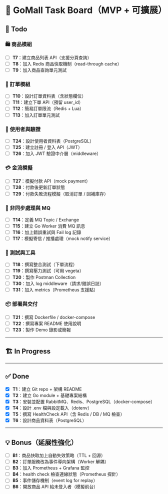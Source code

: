 # 🛒 GoMall Task Board（MVP + 可擴展）

## 🔨 Todo

### 🛍 商品模組

- [ ] **T7**：建立商品列表 API（支援分頁查詢）
- [ ] **T8**：加入 Redis 商品快取機制（read-through cache）
- [ ] **T9**：加入商品查詢單元測試

### 🧾 訂單模組

- [ ] **T10**：設計訂單資料表（含狀態欄位）
- [ ] **T11**：建立下單 API（預留 user_id）
- [ ] **T12**：簡易訂單限流（Redis + Lua）
- [ ] **T13**：加入訂單單元測試

### 👤 使用者與驗證

- [ ] **T24**：設計使用者資料表（PostgreSQL）
- [ ] **T25**：建立註冊 / 登入 API（JWT）
- [ ] **T26**：加入 JWT 驗證中介層（middleware）

### 💳 金流模擬

- [ ] **T27**：模擬付款 API（mock payment）
- [ ] **T28**：付款後更新訂單狀態
- [ ] **T29**：付款失敗流程模擬（取消訂單 / 回補庫存）

### 📩 非同步處理與 MQ

- [ ] **T14**：定義 MQ Topic / Exchange
- [ ] **T15**：建立 Go Worker 消費 MQ 訊息
- [ ] **T16**：加上錯誤重試與 Fail log 記錄
- [ ] **T17**：模擬寄信 / 推播處理（mock notify service）

### 🧪 測試與工具

- [ ] **T18**：撰寫整合測試（下單流程）
- [ ] **T19**：撰寫壓力測試（可用 vegeta）
- [ ] **T20**：製作 Postman Collection
- [ ] **T30**：加入 log middleware（請求/錯誤日誌）
- [ ] **T31**：加入 metrics（Prometheus 支援點）

### 📦 部署與交付

- [ ] **T21**：撰寫 Dockerfile / docker-compose
- [ ] **T22**：撰寫專案 README 使用說明
- [ ] **T23**：製作 Demo 錄影或簡報

---

## 🏗 In Progress

---

## ✅ Done

- [x] **T1**：建立 Git repo + 架構 README
- [x] **T2**：建立 Go module + 基礎專案結構
- [x] **T3**：安裝並配置 RabbitMQ、Redis、PostgreSQL（docker-compose）
- [x] **T4**：設計 .env 檔與設定載入（dotenv）
- [x] **T5**：撰寫 HealthCheck API（含 Redis / DB / MQ 檢查）
- [x] **T6**：設計商品資料表（PostgreSQL）

---

## 💡 Bonus（延展性強化）

- [ ] **B1**：商品快取加上自動失效策略（TTL + 回源）
- [ ] **B2**：訂單服務改為事件導向架構（Worker 解耦）
- [ ] **B3**：加入 Prometheus + Grafana 監控
- [ ] **B4**：health check 檢查連線狀態（Prometheus 探針）
- [ ] **B5**：事件儲存機制（event log for replay）
- [ ] **B6**：開放商品 API 給未登入者（模擬前台）
